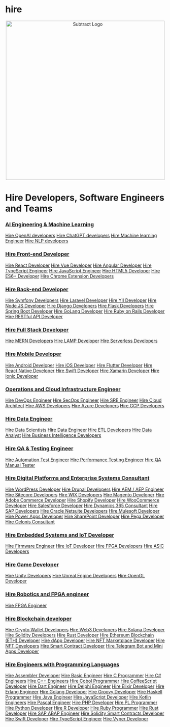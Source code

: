 # hire
<div align="center">
  <img src="https://upstaff.com/wp-content/uploads/2024/03/Subtract-1.svg" alt="Subtract Logo" width="500">
</div>
<h1>Hire Developers, Software Engineers and Teams</h1>

<div class="up-mega-menu__wrapper">
<div class="up-mega-menu__column">
<div class="up-mega-menu__links">
<h3><a href="/hire/artificial-intelligence-and-machine-learning-ai-and-ml/">AI Engineering &amp; Machine Learning</a></h3>
<a href="/hire/openai/">Hire OpenAI developers</a>
<a href="/hire/chatgpt/">Hire ChatGPT developers</a>
<a href="/hire/ml/">Hire Machine learning Engineer</a>
<a href="/hire/nlp/">Hire NLP developers</a>

</div>
<div class="up-mega-menu__links">
<h3><a href="/hire/front-end-web/">Hire Front-end Developer</a></h3>
<a href="/hire/react/">Hire React Developer</a>
<a href="/hire/vue-js/">Hire Vue Developer</a>
<a href="/hire/angular/">Hire Angular Developer</a>
<a href="/hire/typescript/">Hire TypeScript Engineer</a>
<a href="/hire/javascript/">Hire JavaScript Engineer</a>
<a href="/hire/html5/">Hire HTML5 Developer</a>
<a href="/hire/es6/">Hire ES6+ Developer</a>
<a href="/hire/chrome-extension/">Hire Chrome Extension Developers</a>

</div>
<div class="up-mega-menu__links">
<h3><a href="/hire/back-end-web/">Hire Back-end Developer</a></h3>
<a href="/hire/symfony/">Hire Symfony Developers</a>
<a href="/hire/laravel/">Hire Laravel Developer</a>
<a href="/hire/yii/">Hire YII Developer</a>
<a href="/hire/node-js/">Hire Node JS Developer</a>
<a href="/hire/django/">Hire Django Developers</a>
<a href="/hire/flask/">Hire Flask Developers</a>
<a href="/hire/spring-boot/">Hire Spring Boot Developer</a>
<a href="/hire/golang/">Hire GoLang Developer</a>
<a href="/hire/ruby-on-rails-ror/">Hire Ruby on Rails Developer</a>
<a href="/hire/restful-api/">Hire RESTful API Developer</a>

</div>
<div class="up-mega-menu__links">
<h3><a href="/hire/full-stack-web/">Hire Full Stack Developer</a></h3>
<a href="/hire/mern-stack-mongodb-express-react-node/">Hire MERN Developers</a>
<a href="/hire/lamp/">Hire LAMP Developer</a>
<a href="/hire/serverless/">Hire Serverless Developers</a>

</div>
</div>
<div class="up-mega-menu__column">
<div class="up-mega-menu__links">
<h3><a href="/hire/mobile/">Hire Mobile Developer</a></h3>
<a href="/hire/android/">Hire Android Developer</a>
<a href="/hire/ios/">Hire iOS Developer</a>
<a href="/hire/flutter/">Hire Flutter Developer</a>
<a href="/hire/react-native/">Hire React Native Developer</a>
<a href="/hire/swift/">Hire Swift Developer</a>
<a href="/hire/xamarin-developers/">Hire Xamarin Developer</a>
<a href="/hire/ionic/">Hire Ionic Developer</a>

</div>
<div class="up-mega-menu__links">
<h3><a href="/hire/operations-cloud/">Operations and Cloud Infrastructure Engineer</a></h3>
<a href="/hire/devops/">Hire DevOps Engineer</a>
<a href="/hire/security-operations-secops/">Hire SecOps Engineer</a>
<a href="/hire/sre/">Hire SRE Engineer</a>
<a href="/hire/cloud-architect/">Hire Cloud Architect</a>
<a href="/hire/amazon-web-services-aws/">Hire AWS Developers</a>
<a href="/hire/azure/">Hire Azure Developers</a>
<a href="/hire/google-cloud-platform-gcp/">Hire GCP Developers</a>

</div>
<div class="up-mega-menu__links">
<h3><a href="/hire/data-engineering/">Hire Data Engineer</a></h3>
<a href="https://upstaff.com/hire/data-scientists/">Hire Data Scientists</a>
<a href="/hire/data-engineer/">Hire Data Engineer</a>
<a href="/hire/data-pipelines-etl/">Hire ETL Developers</a>
<a href="/hire/data-analyst-da/">Hire Data Analyst</a>
<a href="/hire/business-intelligence-bi/">Hire Business Intelligence Developers</a>

</div>
<div class="up-mega-menu__links">
<h3><a href="https://upstaff.com/hire/qa-testing-engineering/">Hire QA &amp; Testing Engineer</a></h3>
<a href="https://upstaff.com/hire/test-automation/">Hire Automation Test Engineer</a>
<a href="https://upstaff.com/hire/performance-testing/">Hire Performance Testing Engineer</a>
<a href="https://upstaff.com/hire/manual-qa-tester/">Hire QA Manual Tester</a>

</div>
</div>
<div class="up-mega-menu__column">
<div class="up-mega-menu__links">
<h3><a href="/hire/digital-platforms-enterprise-systems/">Hire Digital Platforms and Enterprise Systems Consultant</a></h3>
<a href="/hire/wordpress/">Hire WordPress Developer</a>
<a href="https://upstaff.com/hire/drupal/">Hire Drupal Developers</a>
<a href="/hire/adobe-experience-manager-and-platform-aem-aep/">Hire AEM / AEP Engineer</a>
<a href="/hire/sitecore/">Hire Sitecore Developers</a>
<a href="/hire/wix/">Hire WIX Developers</a>
<a href="/hire/magento/">Hire Magento Developer</a>
<a href="https://upstaff.com/hire/adobe-commerce-ex-magento/">Hire Adobe Commerce Developer</a>
<a href="/hire/shopify/">Hire Shopify Developer</a>
<a href="/hire/woocommerce/">Hire WooCommerce Developer</a>
<a href="/hire/salesforce/">Hire Salesforce Developer</a>
<a href="https://upstaff.com/hire/ms-dynamics-crm/">Hire Dynamics 365 Consultant</a>
<a href="/hire/sap/">Hire SAP Developers</a>
<a href="/hire/oracle-netsuite/">Hire Oracle Netsuite Developers</a>
<a href="/hire/mulesoft/">Hire Mulesoft Developer</a>
<a href="https://upstaff.com/hire/power-apps/">Hire Power Apps Developer</a>
<a href="/hire/microsoft-sharepoint/">Hire SharePoint Developer</a>
<a href="/hire/pega/">Hire Pega Developer</a>
<a href="/hire/celonis/">Hire Celonis Consultant</a>

</div>
<div class="up-mega-menu__links">
<h3><a href="https://upstaff.com/hire/embedded-systems-iot/">Hire Embedded Systems and IoT Developer</a></h3>
<a href="/hire/embedded-firmware/">Hire Firmware Engineer</a>
<a href="/hire/iot/">Hire IoT Developer</a>
<a href="/hire/fpga/">Hire FPGA Developers</a>
<a href="/hire/asic/">Hire ASIC Developers</a>

</div>
</div>
<div class="up-mega-menu__column">
<div class="up-mega-menu__links">
<h3><a href="https://upstaff.com/hire/game/">Hire Game Developer</a></h3>
<a href="/hire/unity/">Hire Unity Developers</a>
<a href="/hire/unreal-engine/">Hire Unreal Engine Developers</a>
<a href="/hire/opengl/">Hire OpenGL Developer</a>

</div>
<div class="up-mega-menu__links">
<h3><a href="https://upstaff.com/hire/robotics-fpga/">Hire Robotics and FPGA engineer</a></h3>
<a href="https://upstaff.com/hire/fpga/">Hire FPGA Engineer</a>

</div>
<div class="up-mega-menu__links">
<h3><a href="https://upstaff.com/hire/blockchain/">Hire Blockchain developer</a></h3>
<a href="/hire/wallets-integration-transaction-signing/">Hire Crypto Wallet Developers</a>
<a href="/hire/web3/">Hire Web3 Developers</a>
<a href="/hire/solana/">Hire Solana Developer</a>
<a href="/hire/solidity/">Hire Solidity Developers</a>
<a href="/hire/rust/">Hire Rust Developer</a>
<a href="/hire/ethereum-blockchain-eth/">Hire Ethereum Blockchain (ETH) Developer</a>
<a href="/hire/dapp/">Hire dApp Developer</a>
<a href="/hire/nft-marketplace/">Hire NFT Marketplace Developer</a>
<a href="/hire/nft-non-fungible-token/">Hire NFT Developers</a>
<a href="https://upstaff.com/hire/smart-contract-audit-security/">Hire Smart Contract Developer</a>
<a href="https://upstaff.com/hire/telegram-bots-and-mini-apps/">Hire Telegram Bot and Mini Apps Developer</a>

</div>
</div>
<div class="up-mega-menu__column">
<div class="up-mega-menu__links">
<h3><a href="/hire/hire-programming-languages/">Hire Engineers with Programming Languages</a></h3>
<a href="/hire/assembler/">Hire Assembler Developer</a>
<a href="/hire/basic/">Hire Basic Engineer</a>
<a href="/hire/c/">Hire C Programmer</a>
<a href="/hire/c-sharp/">Hire C# Engineers</a>
<a href="https://upstaff.com/hire/c-plus-plus/">Hire C++ Engineers</a>
<a href="/hire/cobol/">Hire Cobol Programmer</a>
<a href="/hire/coffeescript/">Hire CoffeeScript Developer</a>
<a href="/hire/dart/">Hire Dart Engineer</a>
<a href="https://upstaff.com/hire/delphi/">Hire Delphi Engineer</a>
<a href="/hire/elixir/">Hire Elixir Developer</a>
<a href="/hire/erlang/">Hire Erlang Engineer</a>
<a href="/hire/golang/">Hire Golang Developer</a>
<a href="/hire/groovy/">Hire Groovy Developer</a>
<a href="/hire/haskell/">Hire Haskell Programmer</a>
<a href="/hire/java/">Hire Java Engineer</a>
<a href="/hire/javascript/">Hire JavaScript Developer</a>
<a href="/hire/kotlin/">Hire Kotlin Engineers</a>
<a href="https://upstaff.com/hire/pascal/">Hire Pascal Engineer</a>
<a href="/hire/php/">Hire PHP Developer</a>
<a href="/hire/pl/">Hire PL Programmer</a>
<a href="/hire/python/">Hire Python Developer</a>
<a href="/hire/r/">Hire R Developer</a>
<a href="https://upstaff.com/hire/ruby/">Hire Ruby Programmer</a>
<a href="/hire/rust/">Hire Rust Developer</a>
<a href="/hire/sap-abap/">Hire SAP ABAP Engineer</a>
<a href="/hire/solidity/">Hire Solidity Smart Contracts Developer</a>
<a href="/hire/swift/">Hire Swift Developer</a>
<a href="/hire/typescript/">Hire TypeScript Engineer</a>
<a href="/hire/vyper/">Hire Vyper Developer</a>

</div>
</div>
</div>

